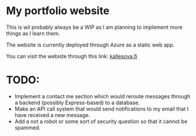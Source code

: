 # My portfolio website

This is wil probably always be a WIP as I am planning to implement more things as I learn them.

The website is currently deployed through Azure as a static web app.

You can visit the webiste through this link: [kallesova.fi](https://black-field-0055f0303.5.azurestaticapps.net/)

# TODO:

 - Implement a contact me section which would reroute messages through a backend (possibly Express-based) to a database.
 - Make an API call system that would send notifications to my email that I have received a new message.
 - Add a not a robot or some sort of security question so that it cannot be spammed.
